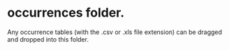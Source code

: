 # occurrences folder.

Any occurrence tables (with the .csv or .xls file extension) can be dragged and dropped into this folder.